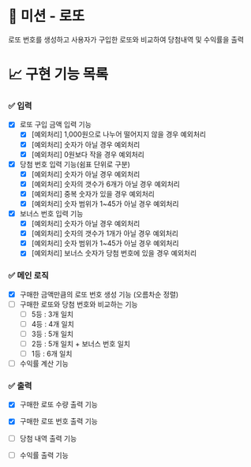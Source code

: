 # 🚀 미션 - 로또 

로또 번호를 생성하고 사용자가 구입한 로또와 비교하여 당첨내역 및 수익률을 출력

# 📈 구현 기능 목록

### ✅ 입력

- [X] 로또 구입 금액 입력 기능
    - [X] [예외처리] 1,000원으로 나누어 떨어지지 않을 경우 예외처리
    - [X] [예외처리] 숫자가 아닐 경우 예외처리
    - [X] [예외처리] 0원보다 작을 경우 예외처리
- [X] 당첨 번호 입력 기능(쉼표 단위로 구분)
	- [X] [예외처리] 숫자가 아닐 경우 예외처리
    - [X] [예외처리] 숫자의 갯수가 6개가 아닐 경우 예외처리
    - [X] [예외처리] 중복 숫자가 있을 경우 예외처리
    - [X] [예외처리] 숫자 범위가 1~45가 아닐 경우 예외처리
- [X] 보너스 번호 입력 기능
    - [X] [예외처리] 숫자가 아닐 경우 예외처리
    - [X] [예외처리] 숫자의 갯수가 1개가 아닐 경우 예외처리
    - [X] [예외처리] 숫자 범위가 1~45가 아닐 경우 예외처리
    - [X] [예외처리] 보너스 숫자가 당첨 번호에 있을 경우 예외처리

### ✅ 메인 로직
- [X] 구매한 금액만큼의 로또 번호 생성 기능 (오름차순 정렬)
- [ ] 구매한 로또와 당첨 번호와 비교하는 기능
    - [ ] 5등 : 3개 일치
    - [ ] 4등 : 4개 일치
    - [ ] 3등 : 5개 일치
    - [ ] 2등 : 5개 일치 + 보너스 번호 일치
    - [ ] 1등 : 6개 일치
- [ ] 수익률 계산 기능

### ✅ 출력
- [X] 구매한 로또 수량 출력 기능
- [X] 구매한 로또 번호 출력 기능
- [ ] 당첨 내역 출력 기능
- [ ] 수익률 출력 기능


